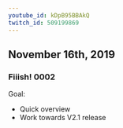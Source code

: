 ```yaml
---
youtube_id: kDpB95BBAkQ
twitch_id: 509199869
---
```


## November 16th, 2019
### Fiiish! 0002
Goal:
- Quick overview
- Work towards V2.1 release
